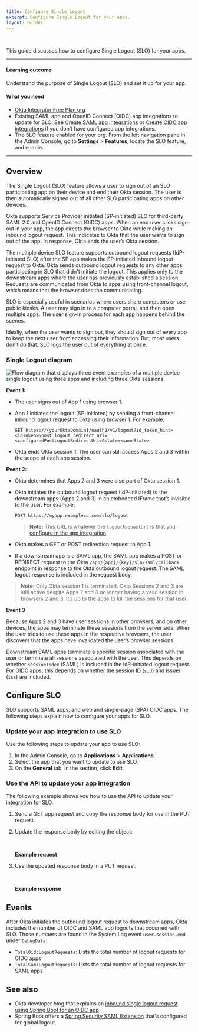 ```yaml
---
title: Configure Single Logout
excerpt: Configure Single Logout for your apps.
layout: Guides
---
```


<ApiLifecycle access="ie" /><br>
<ApiLifecycle access="ea" />

This guide discusses how to configure Single Logout (SLO) for your apps.

---

#### Learning outcome

Understand the purpose of Single Logout (SLO) and set it up for your app.

#### What you need

* [Okta Integrator Free Plan org](https://developer.okta.com/signup)
* Existing SAML app and OpenID Connect (OIDC) app integrations to update for SLO. See [Create SAML app integrations](https://help.okta.com/okta_help.htm?id=ext_Apps_App_Integration_Wizard-saml) or [Create OIDC app integrations](https://help.okta.com/okta_help.htm?id=ext_Apps_App_Integration_Wizard-oidc) if you don’t have configured app integrations.
* The SLO feature enabled for your org. From the left navigation pane in the Admin Console, go to **Settings** > **Features**, locate the SLO feature, and enable.

---

## Overview

The Single Logout (SLO) feature allows a user to sign out of an SLO participating app on their device and end their Okta session. The user is then automatically signed out of all other SLO participating apps on other devices.

Okta supports Service Provider initiated (SP-initiated) SLO for third-party SAML 2.0 and OpenID Connect (OIDC) apps. When an end user clicks sign-out in your app, the app directs the browser to Okta while making an inbound logout request. This indicates to Okta that the user wants to sign out of the app. In response, Okta ends the user’s Okta session.

The multiple device SLO feature supports outbound logout requests (IdP-initiated SLO) after the SP app makes the SP-initiated inbound logout request to Okta. Okta sends outbound logout requests to any other apps participating in SLO that didn't initiate the logout. This applies only to the downstream apps where the user has previously established a session. Requests are communicated from Okta to apps using front-channel logout, which means that the browser does the communicating.

SLO is especially useful in scenarios where users share computers or use public kiosks. A user may sign in to a computer portal, and then open multiple apps. The user sign-in process for each app happens behind the scenes.

Ideally, when the user wants to sign out, they should sign out of every app to keep the next user from accessing their information. But, most users don’t do that. SLO logs the user out of everything at once.

### Single Logout diagram

<div class="three-quarter">

![Flow diagram that displays three event examples of a multiple device single logout using three apps and including three Okta sessions](/img/slo-multiple-device.png)

</div>

**Event 1:**

* The user signs out of App 1 using browser 1.
* App 1 initiates the logout (SP-initiated) by sending a front-channel inbound logout request to Okta using browser 1. For example:

    `GET https://{yourOktaDomain}/oauth2/v1/logout?id_token_hint=<idToken>&post_logout_redirect_uri=<configuredPostLogoutRedirectUri>&state=<someState>`

* Okta ends Okta session 1. The user can still access Apps 2 and 3 within the scope of each app session.

**Event 2:**

* Okta determines that Apps 2 and 3 were also part of Okta session 1.
* Okta initiates the outbound logout request (IdP-initiated) to the downstream apps (Apps 2 and 3) in an embedded IFrame that’s invisible to the user. For example:

    `POST https://myapp.exampleco.com/slo/logout`

    > **Note:** This URL is whatever the `logoutRequestUrl` is that you [configure in the app integration](#configure-slo).

* Okta makes a GET or POST redirection request to App 1.
* If a downstream app is a SAML app, the SAML app makes a POST or REDIRECT request to the Okta `/app/{app}/{key}/slo/saml/callback` endpoint in response to the Okta outbound logout request. The SAML logout response is included in the request body.

> **Note:** Only Okta session 1 is terminated. Okta Sessions 2 and 3 are still active despite Apps 2 and 3 no longer having a valid session in browsers 2 and 3. It’s up to the apps to kill the sessions for that user.

**Event 3**

Because Apps 2 and 3 have user sessions in other browsers, and on other devices, the apps may terminate these sessions from the server side. When the user tries to use these apps in the respective browsers, the user discovers that the apps have invalidated the user’s browser sessions.

Downstream SAML apps terminate a specific session associated with the user or terminate all sessions associated with the user. This depends on whether `sessionIndex` (SAML) is included in the IdP-initiated logout request. For OIDC apps, this depends on whether the session ID (`sid`) and issuer (`iss`) are included.

## Configure SLO

SLO supports SAML apps, and web and single-page (SPA) OIDC apps. The following steps explain how to configure your apps for SLO.

### Update your <StackSnippet snippet="apptype" inline /> app integration to use SLO

Use the following steps to update your <StackSnippet snippet="apptype" inline /> app to use SLO:

1. In the Admin Console, go to **Applications** > **Applications**.
2. Select the <StackSnippet snippet="apptype" inline /> app that you want to update to use SLO.
3. On the **General** tab, in the <StackSnippet snippet="sectionname" inline /> section, click **Edit**.

<StackSnippet snippet="configureslo" />

### Use the API to update your <StackSnippet snippet="apptype" inline /> app integration

The following example shows you how to use the API to update your <StackSnippet snippet="apptypeapi" inline /> integration for SLO. <StackSnippet snippet="apispecific" inline />

<StackSnippet snippet="participateslonote" />

1. Send a GET app request and copy the response body for use in the PUT request.

    <StackSnippet snippet="getrequest" />

2. Update the response body by editing the <StackSnippet snippet="object" inline /> object:

    <StackSnippet snippet="properties" />
    <br>

    **Example request**

    <StackSnippet snippet="body" />

3. Use the updated response body in a PUT request.

    <StackSnippet snippet="putrequest" />
    <br>

    **Example response**

    <StackSnippet snippet="response" />

## Events

After Okta initiates the outbound logout request to downstream apps, Okta includes the number of OIDC and SAML app logouts that occurred with SLO. Those numbers are found in the System Log event `user.session.end` under `DebugData`:

* `TotalOidcLogoutRequests`: Lists the total number of logout requests for OIDC apps
* `TotalSamlLogoutRequests`: Lists the total number of logout requests for SAML apps

## See also

* Okta developer blog that explains an [inbound single logout request using Spring Boot for an OIDC app](https://developer.okta.com/blog/2020/03/27/spring-oidc-logout-options)
* Spring Boot offers a [Spring Security SAML Extension](https://docs.spring.io/spring-security-saml/docs/current/reference/htmlsingle/#configuration-logout-global) that's configured for global logout.

